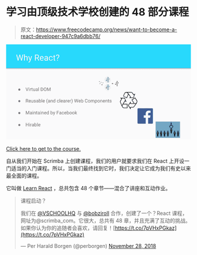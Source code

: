 # 学习由顶级技术学校创建的 48 部分课程

> 原文：<https://www.freecodecamp.org/news/want-to-become-a-react-developer-947c9a6dbb76/>

![1*kI7-rNRdWKKPa22BQ6jytQ](img/657c32dfd61946c3160e637a1520ccc1.png)

[Click here to get to the course.](https://scrimba.com/g/glearnreact?utm_source=freecodecamp.org&utm_medium=referral&utm_campaign=glearnreact_launch_article)

自从我们开始在 Scrimba 上创建课程，我们的用户就要求我们在 React 上开设一门适当的入门课程。所以，当我们最终找到它时，我们决定让它成为我们有史以来最全面的课程。

它叫做 [Learn React](https://scrimba.com/g/glearnreact?utm_source=freecodecamp.org&utm_medium=referral&utm_campaign=glearnreact_launch_article) ，总共包含 48 个章节——混合了讲座和互动作业。

> 课程启动？
> 
> 我们在 [@VSCHOOLHQ](https://twitter.com/VSCHOOLHQ?ref_src=twsrc%5Etfw) 与 [@bobziroll](https://twitter.com/bobziroll?ref_src=twsrc%5Etfw) 合作，创建了一个？React 课程，网址为@scrimba_com。它很大，总共有 48 章，并且充满了互动的挑战。如果你认为你的追随者会喜欢，请回复！[https://t.co/7pVHxPGkaz](https://t.co/7pVHxPGkaz)
> 
> — Per Harald Borgen (@perborgen) [November 28, 2018](https://twitter.com/perborgen/status/1067832208889651202?ref_src=twsrc%5Etfw)